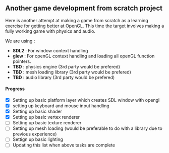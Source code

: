 ## Another game development from scratch project

Here is another attempt at making a game from scratch as a learning exercise for getting better at OpenGL. This time the target involves making a fully working game with physics and audio. 

We are using : 

- **SDL2** : For window context handling
- **glew** : For openGL context handling and loading all openGL function pointers.
- **TBD** : physics engine (3rd party would be prefered)
- **TBD** : mesh loading library (3rd party would be prefered)
- **TBD** : audio library (3rd party would be prefered)

#### Progress 

- [x] Setting up basic platform layer which creates SDL window with opengl 
- [x] setting up keyboard and mouse input handling 
- [x] Setting up basic shader
- [x] Setting up basic vertex renderer 
- [ ] Setting up basic texture renderer
- [ ] Setting up mesh loading (would be preferable to do with a library due to previous experience)
- [ ] Settign up basic lighting
- [ ] Updating this list when above tasks are complete